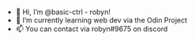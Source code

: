 - 👋 Hi, I’m @basic-ctrl - robyn!
- 🌱 I’m currently learning web dev via the Odin Project
- 📫 You can contact via robyn#9675 on discord

<!---
basic-ctrl/basic-ctrl is a ✨ special ✨ repository because its `README.md` (this file) appears on your GitHub profile.
You can click the Preview link to take a look at your changes.
--->
